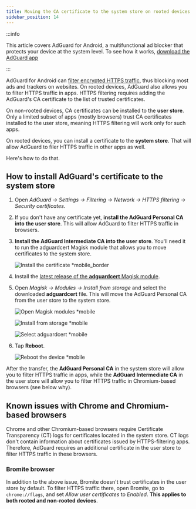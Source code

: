 ```yaml
---
title: Moving the CA certificate to the system store on rooted devices
sidebar_position: 14
---
```


:::info

This article covers AdGuard for Android, a multifunctional ad blocker that protects your device at the system level. To see how it works, [download the AdGuard app](https://agrd.io/download-kb-adblock)

:::

AdGuard for Android can [filter encrypted HTTPS traffic](/general/https-filtering/what-is-https-filtering), thus blocking most ads and trackers on websites. On rooted devices, AdGuard also allows you to filter HTTPS traffic in apps. HTTPS filtering requires adding the AdGuard's CA certificate to the list of trusted certificates.

On non-rooted devices, CA certificates can be installed to the **user store**. Only a limited subset of apps (mostly browsers) trust CA certificates installed to the user store, meaning HTTPS filtering will work only for such apps.

On rooted devices, you can install a certificate to the **system store**. That will allow AdGuard to filer HTTPS traffic in other apps as well.

Here's how to do that.

## How to install AdGuard's certificate to the system store

1. Open *AdGuard → Settings → Filtering → Network → HTTPS filtering → Security certificates*.

1. If you don't have any certificate yet, **install the AdGuard Personal CA into the user store**. This will allow AdGuard to filter HTTPS traffic in browsers.

1. **Install the AdGuard Intermediate CA into the user store**. You'll need it to run the adguardcert Magisk module that allows you to move certificates to the system store.

    ![Install the certificate *mobile_border](https://cdn.adtidy.org/blog/new/asx1xksecurity_certificates.png)

1. Install the [latest release of the **adguardcert** Magisk module](https://github.com/AdguardTeam/adguardcert/releases/latest/).

1. Open *Magisk → Modules → Install from storage* and select the downloaded **adguardcert** file. This will move the AdGuard Personal CA from the user store to the system store.

    ![Open Magisk modules *mobile](https://cdn.adtidy.org/content/kb/ad_blocker/android/solving_problems/https-certificate-for-rooted/magisk-module-4.png)

    ![Install from storage *mobile](https://cdn.adtidy.org/content/kb/ad_blocker/android/solving_problems/https-certificate-for-rooted/magisk-module-5.png)

    ![Select adguardcert *mobile](https://cdn.adtidy.org/content/kb/ad_blocker/android/solving_problems/https-certificate-for-rooted/magisk-module-6.png)

1. Tap **Reboot**.

    ![Reboot the device *mobile](https://cdn.adtidy.org/content/kb/ad_blocker/android/solving_problems/https-certificate-for-rooted/magisk-module-7.png)

After the transfer, the **AdGuard Personal CA** in the system store will allow you to filter HTTPS traffic in apps, while the **AdGuard Intermediate CA** in the user store will allow you to filter HTTPS traffic in Chromium-based browsers (see below why).

## Known issues with Chrome and Chromium-based browsers

Chrome and other Chromium-based browsers require Certificate Transparency (CT) logs for certificates located in the system store. CT logs don't contain information about certificates issued by HTTPS-filtering apps. Therefore, AdGuard requires an additional certificate in the user store to filter HTTPS traffic in these browsers.

### Bromite browser

In addition to the above issue, Bromite doesn't trust certificates in the user store by default. To filter HTTPS traffic there, open Bromite, go to `chrome://flags`, and set *Allow user certificates* to *Enabled*. **This applies to both rooted and non-rooted devices**.
